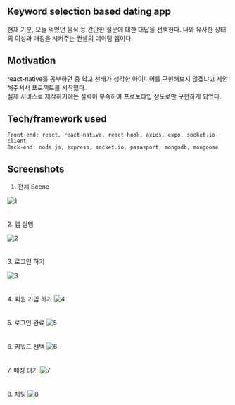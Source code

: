 
## Keyword selection based dating app
현재 기분, 오늘 먹었던 음식 등 간단한 질문에 대한 대답을 선택한다. 나와 유사한 상태의 이성과 매칭을 시켜주는 컨셉의 데이팅 앱이다.
 
## Motivation
 react-native를 공부하던 중 학교 선배가 생각한 아이디어를 구현해보지 않겠냐고 제안해주셔서 프로젝트를 시작했다. <br>
 실제 서비스로 제작하기에는 실력이 부족하여 프로토타입 정도로만 구현하게 되었다.
 
## Tech/framework used
```
Front-end: react, react-native, react-hook, axios, expo, socket.io-client
Back-end: node.js, express, socket.io, pasasport, mongodb, mongoose
```

## Screenshots
1. 전체 Scene

![1](https://user-images.githubusercontent.com/31440203/53169370-6271f680-3620-11e9-902d-a960cc7303c6.PNG)
<br><br><br>
2. 앱 실행

![2](https://user-images.githubusercontent.com/31440203/53169371-6271f680-3620-11e9-904c-16cae58950b1.PNG)
<br><br><br>
3. 로그인 하기

![3](https://user-images.githubusercontent.com/31440203/53169373-6271f680-3620-11e9-88ed-3f1188f5a54e.PNG)
<br><br><br>
4. 회원 가입 하기
![4](https://user-images.githubusercontent.com/31440203/53169374-630a8d00-3620-11e9-902c-60d06f036800.PNG)
<br><br><br>
5. 로그인 완료
![5](https://user-images.githubusercontent.com/31440203/53169377-630a8d00-3620-11e9-87bf-6e4b3c86eff8.PNG)
<br><br><br>
6. 키워드 선택
![6](https://user-images.githubusercontent.com/31440203/53169378-630a8d00-3620-11e9-9bd7-e849bac96841.PNG)
<br><br><br>
7. 매칭 대기
![7](https://user-images.githubusercontent.com/31440203/53169380-630a8d00-3620-11e9-8a4c-946bf816f3cb.PNG)
<br><br><br>
8. 채팅
![8](https://user-images.githubusercontent.com/31440203/53169381-63a32380-3620-11e9-9e64-b9813c93cd87.PNG)
<br><br><br>
